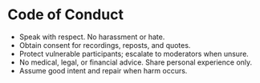 # Code of Conduct
- Speak with respect. No harassment or hate.
- Obtain consent for recordings, reposts, and quotes.
- Protect vulnerable participants; escalate to moderators when unsure.
- No medical, legal, or financial advice. Share personal experience only.
- Assume good intent and repair when harm occurs.
